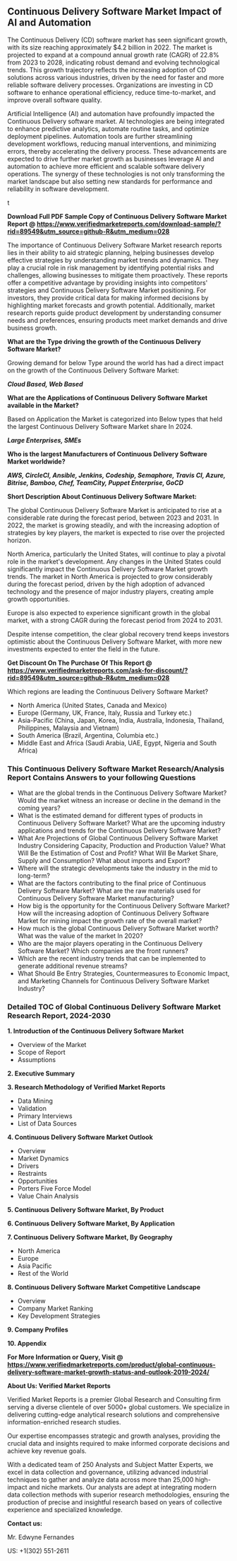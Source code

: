 <h2>Continuous Delivery Software Market Impact of AI and Automation</h2><p>The Continuous Delivery (CD) software market has seen significant growth, with its size reaching approximately $4.2 billion in 2022. The market is projected to expand at a compound annual growth rate (CAGR) of 22.8% from 2023 to 2028, indicating robust demand and evolving technological trends. This growth trajectory reflects the increasing adoption of CD solutions across various industries, driven by the need for faster and more reliable software delivery processes. Organizations are investing in CD software to enhance operational efficiency, reduce time-to-market, and improve overall software quality.</p><p>Artificial Intelligence (AI) and automation have profoundly impacted the Continuous Delivery software market. AI technologies are being integrated to enhance predictive analytics, automate routine tasks, and optimize deployment pipelines. Automation tools are further streamlining development workflows, reducing manual interventions, and minimizing errors, thereby accelerating the delivery process. These advancements are expected to drive further market growth as businesses leverage AI and automation to achieve more efficient and scalable software delivery operations. The synergy of these technologies is not only transforming the market landscape but also setting new standards for performance and reliability in software development.</p>t</p><p id="" class=""><strong>Download Full PDF Sample Copy of Continuous Delivery Software Market Report @ <a href="https://www.verifiedmarketreports.com/download-sample/?rid=89549&utm_source=github-R&utm_medium=028" target="_blank">https://www.verifiedmarketreports.com/download-sample/?rid=89549&utm_source=github-R&utm_medium=028</a></strong></p><p>The importance of&nbsp;Continuous Delivery Software Market research reports lies in their ability to aid strategic planning, helping businesses develop effective strategies by understanding market trends and dynamics. They play a crucial role in risk management by identifying potential risks and challenges, allowing businesses to mitigate them proactively. These reports offer a competitive advantage by providing insights into competitors' strategies and Continuous Delivery Software Market positioning. For investors, they provide critical data for making informed decisions by highlighting market forecasts and growth potential. Additionally, market research reports guide product development by understanding consumer needs and preferences, ensuring products meet market demands and drive business growth.</p><p><strong>What are the&nbsp;Type driving the growth of the Continuous Delivery Software Market?</strong></p><p id="" class="">Growing demand for below Type around the world has had a direct impact on the growth of the Continuous Delivery Software Market:</p><em><strong>Cloud Based, Web Based</strong></em></p><strong>What are the&nbsp;Applications&nbsp;of Continuous Delivery Software Market available in the Market?</strong></p><p id="" class="">Based on Application the Market is categorized into Below types that held the largest Continuous Delivery Software Market share In 2024.</p><em><strong>Large Enterprises, SMEs</strong></em></p><strong>Who is the largest Manufacturers of Continuous Delivery Software Market worldwide?</strong></p><p><em><strong>AWS, CircleCI, Ansible, Jenkins, Codeship, Semaphore, Travis CI, Azure, Bitrise, Bamboo, Chef, TeamCity, Puppet Enterprise, GoCD</strong></em></p><p id="" class=""><strong>Short Description About Continuous Delivery Software Market:</strong></p><p>The global Continuous Delivery Software Market is anticipated to rise at a considerable rate during the forecast period, between 2023 and 2031. In 2022, the market is growing steadily, and with the increasing adoption of strategies by key players, the market is expected to rise over the projected horizon.</p><p>North America, particularly the United States, will continue to play a pivotal role in the market's development. Any changes in the United States could significantly impact the Continuous Delivery Software Market growth trends. The market in North America is projected to grow considerably during the forecast period, driven by the high adoption of advanced technology and the presence of major industry players, creating ample growth opportunities.</p><p>Europe is also expected to experience significant growth in the global market, with a strong CAGR during the forecast period from 2024 to 2031.</p><p>Despite intense competition, the clear global recovery trend keeps investors optimistic about the Continuous Delivery Software Market, with more new investments expected to enter the field in the future.</p><p id="" class=""><strong>Get Discount On The Purchase Of This Report @ <a href="https://www.verifiedmarketreports.com/ask-for-discount/?rid=89549&utm_source=github-R&utm_medium=028" target="_blank">https://www.verifiedmarketreports.com/ask-for-discount/?rid=89549&utm_source=github-R&utm_medium=028</a></strong></p>Which regions are leading the Continuous Delivery Software Market?</p><ul><li>North America (United States, Canada and Mexico)</li><li>Europe (Germany, UK, France, Italy, Russia and Turkey etc.)</li><li>Asia-Pacific (China, Japan, Korea, India, Australia, Indonesia, Thailand, Philippines, Malaysia and Vietnam)</li><li>South America (Brazil, Argentina, Columbia etc.)</li><li>Middle East and Africa (Saudi Arabia, UAE, Egypt, Nigeria and South Africa)</li></ul><h3 id="" class="">This Continuous Delivery Software Market Research/Analysis Report Contains Answers to your following Questions</h3><ul><li>What are the global trends in the Continuous Delivery Software Market? Would the market witness an increase or decline in the demand in the coming years?</li><li>What is the estimated demand for different types of products in Continuous Delivery Software Market? What are the upcoming industry applications and trends for the Continuous Delivery Software Market?</li><li>What Are Projections of Global Continuous Delivery Software Market Industry Considering Capacity, Production and Production Value? What Will Be the Estimation of Cost and Profit? What Will Be Market Share, Supply and Consumption? What about imports and Export?</li><li>Where will the strategic developments take the industry in the mid to long-term?</li><li>What are the factors contributing to the final price of Continuous Delivery Software Market? What are the raw materials used for Continuous Delivery Software Market manufacturing?</li><li>How big is the opportunity for the Continuous Delivery Software Market? How will the increasing adoption of Continuous Delivery Software Market for mining impact the growth rate of the overall market?</li><li>How much is the global Continuous Delivery Software Market worth? What was the value of the market In 2020?</li><li>Who are the major players operating in the Continuous Delivery Software Market? Which companies are the front runners?</li><li>Which are the recent industry trends that can be implemented to generate additional revenue streams?</li><li>What Should Be Entry Strategies, Countermeasures to Economic Impact, and Marketing Channels for Continuous Delivery Software Market Industry?</li></ul><h3 id="" class="">Detailed TOC of Global Continuous Delivery Software Market Research Report, 2024-2030</h3><p id="" class=""><strong>1. Introduction of the Continuous Delivery Software Market</strong></p><ul><li>Overview of the Market</li><li>Scope of Report</li><li>Assumptions</li></ul><p id="" class=""><strong>2. Executive Summary</strong></p><p id="" class=""><strong>3. Research Methodology of Verified Market Reports</strong></p><ul><li>Data Mining</li><li>Validation</li><li>Primary Interviews</li><li>List of Data Sources</li></ul><p id="" class=""><strong>4. Continuous Delivery Software Market Outlook</strong></p><ul><li>Overview</li><li>Market Dynamics</li><li>Drivers</li><li>Restraints</li><li>Opportunities</li><li>Porters Five Force Model</li><li>Value Chain Analysis</li></ul><p id="" class=""><strong>5. Continuous Delivery Software Market, By Product</strong></p><p id="" class=""><strong>6. Continuous Delivery Software Market, By Application</strong></p><p id="" class=""><strong>7. Continuous Delivery Software Market, By Geography</strong></p><ul><li>North America</li><li>Europe</li><li>Asia Pacific</li><li>Rest of the World</li></ul><p id="" class=""><strong>8. Continuous Delivery Software Market Competitive Landscape</strong></p><ul><li>Overview</li><li>Company Market Ranking</li><li>Key Development Strategies</li></ul><p id="" class=""><strong>9. Company Profiles</strong></p><p id="" class=""><strong>10. Appendix</strong></p><p id="" class=""><strong>For More Information or Query, Visit @ <a href="https://www.verifiedmarketreports.com/product/global-continuous-delivery-software-market-growth-status-and-outlook-2019-2024/" target="_blank">https://www.verifiedmarketreports.com/product/global-continuous-delivery-software-market-growth-status-and-outlook-2019-2024/</a></strong></p><p id="" class=""><strong>About Us: Verified Market Reports</strong></p><p id="" class="">Verified Market Reports is a premier Global Research and Consulting firm serving a diverse clientele of over 5000+ global customers. We specialize in delivering cutting-edge analytical research solutions and comprehensive information-enriched research studies.</p><p id="" class="">Our expertise encompasses strategic and growth analyses, providing the crucial data and insights required to make informed corporate decisions and achieve key revenue goals.</p><p id="" class="">With a dedicated team of 250 Analysts and Subject Matter Experts, we excel in data collection and governance, utilizing advanced industrial techniques to gather and analyze data across more than 25,000 high-impact and niche markets. Our analysts are adept at integrating modern data collection methods with superior research methodologies, ensuring the production of precise and insightful research based on years of collective experience and specialized knowledge.</p><p id="" class=""><strong>Contact us:</strong></p><p id="" class="">Mr. Edwyne Fernandes</p><p id="" class="">US: +1(302) 551-2611</p>